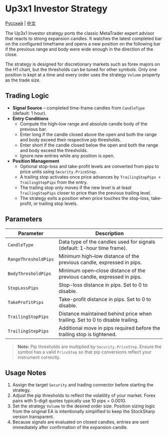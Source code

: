 # Up3x1 Investor Strategy
[Русский](README_ru.md) | [中文](README_cn.md)

The Up3x1 Investor strategy ports the classic MetaTrader expert advisor that reacts to strong expansion candles. It watches the latest completed bar on the configured timeframe and opens a new position on the following bar if the previous range and body were wide enough in the direction of the close.

The strategy is designed for discretionary markets such as forex majors on the H1 chart, but the thresholds can be tuned for other symbols. Only one position is kept at a time and every order uses the strategy `Volume` property as the trade size.

## Trading Logic

- **Signal Source** – completed time-frame candles from `CandleType` (default: 1 hour).
- **Entry Conditions**
  - Compute the high–low range and absolute candle body of the previous bar.
  - Enter long if the candle closed above the open and both the range and body exceed their respective pip thresholds.
  - Enter short if the candle closed below the open and both the range and body exceed the thresholds.
  - Ignore new entries while any position is open.
- **Position Management**
  - Optional stop-loss and take-profit levels are converted from pips to price units using `Security.PriceStep`.
  - A trailing stop activates once price advances by `TrailingStopPips + TrailingStepPips` from the entry.
  - The trailing stop only moves if the new level is at least `TrailingStepPips` closer to price than the previous trailing level.
  - The strategy exits a position when price touches the stop-loss, take-profit, or trailing stop levels.

## Parameters

| Parameter | Description |
|-----------|-------------|
| `CandleType` | Data type of the candles used for signals (default: 1-hour time frame). |
| `RangeThresholdPips` | Minimum high–low distance of the previous candle, expressed in pips. |
| `BodyThresholdPips` | Minimum open–close distance of the previous candle, expressed in pips. |
| `StopLossPips` | Stop-loss distance in pips. Set to 0 to disable. |
| `TakeProfitPips` | Take-profit distance in pips. Set to 0 to disable. |
| `TrailingStopPips` | Distance maintained behind price when trailing. Set to 0 to disable trailing. |
| `TrailingStepPips` | Additional move in pips required before the trailing stop is tightened. |

> **Note:** Pip thresholds are multiplied by `Security.PriceStep`. Ensure the symbol has a valid `PriceStep` so that pip conversions reflect your instrument correctly.

## Usage Notes

1. Assign the target `Security` and trading connector before starting the strategy.
2. Adjust the pip thresholds to reflect the volatility of your market. Forex pairs with 5-digit quotes typically use 10 pips = 0.0010.
3. Set the strategy `Volume` to the desired order size. Position sizing logic from the original EA is intentionally simplified to keep the StockSharp version transparent.
4. Because signals are evaluated on closed candles, entries are sent immediately after confirmation of the expansion candle.
